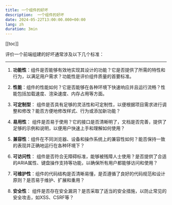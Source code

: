 ```yaml
---
title: 一个组件的好坏
description:  一个组件的好坏
date: 2024-05-22T13:00:00.000+00:00
lang: zh
duration: 3min
---
```


[[toc]]

<!-- > [English Version](/posts/mental-health-oss) ｜ 感谢 {@xxholly32} {@yyyanghj} 协助翻译 -->

评价一个前端组建的好坏通常涉及以下几个标准：

--- 

1. **功能性**：组件是否能够有效地实现其设计的功能？它是否提供了所需的特性和行为，以满足用户需求？功能性是评价组件质量的首要标准。

2. **性能**：组件的性能如何？它是否能够在各种环境下快速响应并且运行流畅？性能包括加载速度、渲染速度、内存占用等方面。

3. **可定制型**： 组件是否具有足够的灵活性和可定制性，以便根据项目需求进行调整和修改？能否方便地修改样式、行为或添加新功能？

4. **易用性**： 组件是否易于使用？它的接口是否清晰明了，文档是否完善，提供了足够的示例和说明，以便用户快速上手和理解如何使用？

5. **兼容性**：组件在不同浏览器、设备和操作系统上的兼容性如何？能否保持一致的表现并正确地运行在各种环境下？

6. **可访问性**： 组件是否符合无障碍标准，能够被残障人士使用？是否提供了合适的ARIA属性、键盘操作支持等功能，以确保所有用户都能够访问和使用？

7. **可维护性**：组件的代码结构是否清晰易懂，是否遵循了良好的代码规范和设计原则？是否易于维护、扩展和重用？

8. **安全性**： 组件是否存在安全漏洞？是否采取了适当的安全措施，以防止常见的安全攻击，如XSS、CSRF等？

